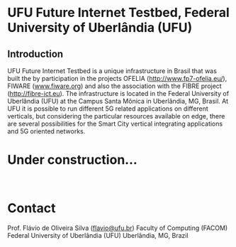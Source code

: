 <!-- TITLE: UFU Future Internet Testbed -->
<!-- SUBTITLE: A quick summary of UFU Future Internet Testbed -->
​
# UFU Future Internet Testbed, Federal University of Uberlândia (UFU)
## Introduction
UFU Future Internet Testbed is a unique infrastructure in Brasil that was built the by participation in the projects OFELIA (http://www.fp7-ofelia.eu/), FIWARE (www.fiware.org) and also the association with the FIBRE project (http://fibre-ict.eu). The infrastructure is located in the Federal University of Uberlândia (UFU) at the Campus Santa Mônica in Uberlândia, MG, Brasil. At UFU it is possible to run different 5G related applications on different verticals, but considering the particular resources available on edge, there are several possibilities for the Smart City vertical integrating applications and 5G oriented networks.
​
# Under construction...

​
​
# Contact
Prof. Flávio de Oliveira Silva (flavio@ufu.br)
Faculty of Computing (FACOM)
Federal University of Uberlândia (UFU)
Uberlândia, MG, Brazil 
